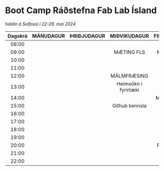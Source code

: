 # Boot Camp Ráðstefna Fab Lab Ísland 

*haldin á Selfossi í 22-26. maí 2024*

|Dagskrá| MÁNUDAGUR | ÞRIÐJUDAGUR | MIÐVIKUDAGUR       | FIMMTUDAGUR | FÖSTUDAGUR | LAUGARDAGUR |
|:-----:|:---------:|:-----------:|:------------------:|:-----------:|:----------:|:-----------:|
| 08:00 |           |             |                    |             |            |             |
| 09:00 |           |             |    MÆTING FLS      | MÆTING FLS  | MÆTING FLS |             |
| 10:00 |           |             |                    |             |            |             |
| 11:00 |           |             |                    | LANGSPILS            |            |             |
| 12:00 |           |             |   MÁLMFRÆSING      |             |  SKOÐUNAR  |             |
| 13:00 |           |             |Heimsókn í fyrirtæki|             |      FERÐ  |             |
| 14:00 |           |             |                    |  MÁLMSTEYPA |            |             |
| 15:00 |           |             |    Github kennsla  |             |            |             |
| 16:00 |           |             |                    |             |            |             |
| 17:00 |           |             |                    |             |            |             |
| 18:00 |           |             |                    |             |            |             |
| 19:00 |           |             |                    |Hallanda     |Árshátíð   |             |
| 20:00 |           |             |                    |  PIZZUVEISLA| KRÍAN      |             |
| 21:00 |           |             |                    |             | SVEITAKRÁ  |             |
| 22:00 |           |             |                    |             |            |             |
